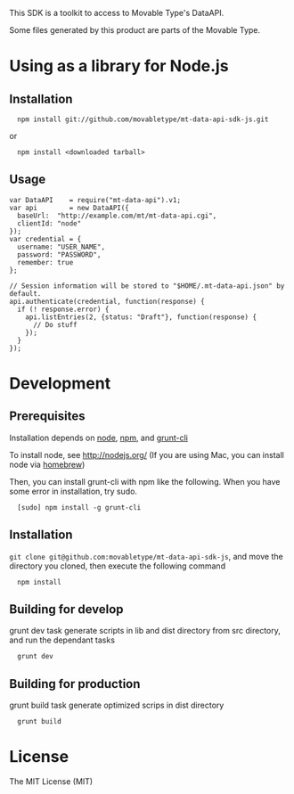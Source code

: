 This SDK is a toolkit to access to Movable Type's DataAPI.

Some files generated by this product are parts of the Movable Type.

# Using as a library for Node.js

## Installation

```
  npm install git://github.com/movabletype/mt-data-api-sdk-js.git
```

or

```
  npm install <downloaded tarball>
```

## Usage

```
var DataAPI    = require("mt-data-api").v1;
var api        = new DataAPI({
  baseUrl:  "http://example.com/mt/mt-data-api.cgi",
  clientId: "node"
});
var credential = {
  username: "USER_NAME",
  password: "PASSWORD",
  remember: true
};

// Session information will be stored to "$HOME/.mt-data-api.json" by default.
api.authenticate(credential, function(response) {
  if (! response.error) {
    api.listEntries(2, {status: "Draft"}, function(response) {
      // Do stuff
    });
  }
});
```

# Development

## Prerequisites
Installation depends on [node](http://nodejs.org/), [npm](https://npmjs.org/), and [grunt-cli](http://gruntjs.com/)

To install node, see http://nodejs.org/ (If you are using Mac, you can install node via [homebrew](http://mxcl.github.io/homebrew/))

Then, you can install grunt-cli with npm like the following. When you have some error in installation, try sudo.

```
  [sudo] npm install -g grunt-cli
```

## Installation
`git clone git@github.com:movabletype/mt-data-api-sdk-js`, and move the directory you cloned, then execute the following command

```
  npm install
```

## Building for develop
grunt dev task generate scripts in lib and dist directory from src directory, and run the dependant tasks

```
  grunt dev
```

## Building for production
grunt build task generate optimized scrips in dist directory

```
  grunt build
```

# License
The MIT License (MIT)
